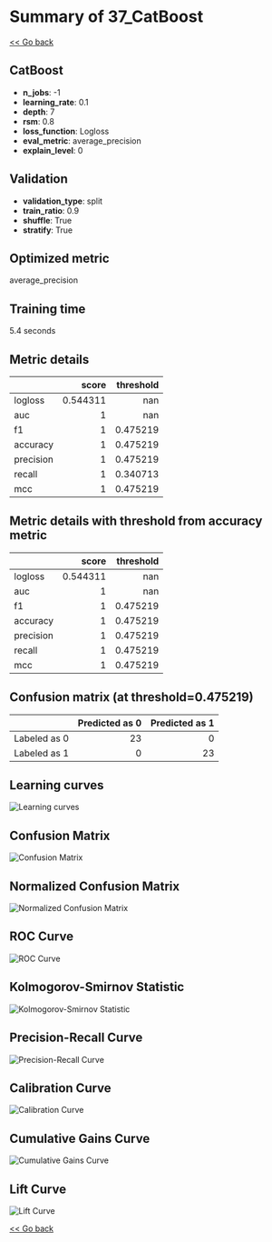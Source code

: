 # Summary of 37_CatBoost

[<< Go back](../README.md)


## CatBoost
- **n_jobs**: -1
- **learning_rate**: 0.1
- **depth**: 7
- **rsm**: 0.8
- **loss_function**: Logloss
- **eval_metric**: average_precision
- **explain_level**: 0

## Validation
 - **validation_type**: split
 - **train_ratio**: 0.9
 - **shuffle**: True
 - **stratify**: True

## Optimized metric
average_precision

## Training time

5.4 seconds

## Metric details
|           |    score |   threshold |
|:----------|---------:|------------:|
| logloss   | 0.544311 |  nan        |
| auc       | 1        |  nan        |
| f1        | 1        |    0.475219 |
| accuracy  | 1        |    0.475219 |
| precision | 1        |    0.475219 |
| recall    | 1        |    0.340713 |
| mcc       | 1        |    0.475219 |


## Metric details with threshold from accuracy metric
|           |    score |   threshold |
|:----------|---------:|------------:|
| logloss   | 0.544311 |  nan        |
| auc       | 1        |  nan        |
| f1        | 1        |    0.475219 |
| accuracy  | 1        |    0.475219 |
| precision | 1        |    0.475219 |
| recall    | 1        |    0.475219 |
| mcc       | 1        |    0.475219 |


## Confusion matrix (at threshold=0.475219)
|              |   Predicted as 0 |   Predicted as 1 |
|:-------------|-----------------:|-----------------:|
| Labeled as 0 |               23 |                0 |
| Labeled as 1 |                0 |               23 |

## Learning curves
![Learning curves](learning_curves.png)
## Confusion Matrix

![Confusion Matrix](confusion_matrix.png)


## Normalized Confusion Matrix

![Normalized Confusion Matrix](confusion_matrix_normalized.png)


## ROC Curve

![ROC Curve](roc_curve.png)


## Kolmogorov-Smirnov Statistic

![Kolmogorov-Smirnov Statistic](ks_statistic.png)


## Precision-Recall Curve

![Precision-Recall Curve](precision_recall_curve.png)


## Calibration Curve

![Calibration Curve](calibration_curve_curve.png)


## Cumulative Gains Curve

![Cumulative Gains Curve](cumulative_gains_curve.png)


## Lift Curve

![Lift Curve](lift_curve.png)



[<< Go back](../README.md)
